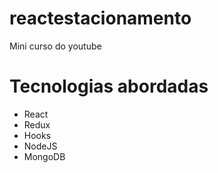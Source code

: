 # reactestacionamento
Mini curso do youtube

# Tecnologias abordadas
  - React
  - Redux
  - Hooks
  - NodeJS
  - MongoDB
